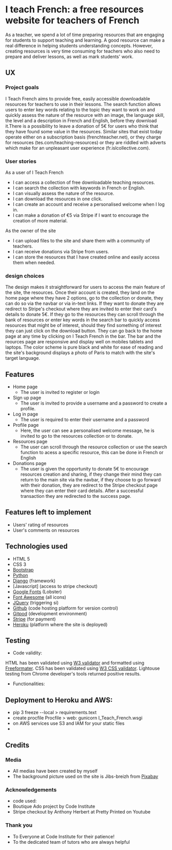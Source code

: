 # I teach French: a free resources website for teachers of French

As a teacher, we spend a lot of time preparing resources that are engaging for students to support teaching and learning. A good resource can make a real difference in helping students understanding concepts. However, creating resources is very time consuming for teachers who also need to prepare and deliver lessons, as well as mark students' work. 

## UX

### Project goals

I Teach French aims to provide free, easily accessible downloadable resources for teachers to use in their lessons. The search function allows users to enter key words relating to the topic they want to work on and quickly assess the nature of the resource with an image, the language skill, the level and a description in French and English, before they download it.There is a possibility to leave a donation of 5€ for users who think that they have found some value in the resources. Similar sites that exist today operate either on a subscription basis (frenchteacher.net), or they charge for resources (tes.com/teaching-resources) or they are riddled with adverts which make for an unpleasant user experience (fr.islcollective.com).

### User stories

As a user of I Teach French
* I can access a collection of free downloadable teaching resources.
* I can search the collection with keywords in French or English.
* I can visually assess the nature of the resource.
* I can download the resources in one click.
* I can create an account and receive a personalised welcome when I log in.
* I can make a donation of €5 via Stripe if I want to encourage the creation of more material.

As the owner of the site
* I can upload files to the site and share them with a community of teachers.
* I can receive donations via Stripe from users.
* I can store the resources that I have created online and easily access them when needed.

### design choices

The design makes it straightforward for users to access the main feature of the site, the resources. Once their account is created, they land on the home page where they have 2 options, go to the collection or donate, they can do so via the navbar or via in-text links. If they want to donate they are redirect to Stripe's checkout where they are invited to enter their card's details to donate 5€. If they go to the resources they can scroll through the bank of resources or enter key words in the search bar to quickly access resources that might be of interest, should they find something of interest they can just click on the download button. They can go back to the home page at any time by clicking on I Teach French in the bar. The bar and the reources page are responsive and display well on mobiles tablets and laptops. The color scheme is pure black and white for ease of reading and the site's background displays a photo of Paris to match with the site's target language.


## Features

* Home page
    * The user is invited to register or login
* Sign up page
    * The user is invited to provide a username and a password to create a profile.
* Log in page
    * The user is required to enter their username and a password
*  Profile page
    * Here, the user can see a personalised welcome message, he is invited to go to the resources collection or to donate.
* Resources page
    * The user can scroll through the resource collection or use the search function to acess a specific resource, this can be done in French or English
* Donations page
    * The user is given the opportunity to donate 5€ to encourage resources creation and sharing, if they change their mind they can return to the main site via the navbar, if they choose to go forward with their donation, they are redirect to the Stripe checkout page where they can enter their card details. After a successful transaction they are redirected to the success page.

## Features left to implement

* Users' rating of resources
* User's comments on resources

## Technologies used

* HTML 5
* CSS 3
* [Bootstrap](https://www.python.org/)
* [Python](https://www.python.org/)
* [Django](https://www.djangoproject.com/) (framework)
* [Javascript] (access to stripe checkout)
* [Google Fonts](https://fonts.google.com/) (Lobster)
* [Font Awesome](https://fontawesome.com/) (all icons)
* [JQuery](https://jquery.com/) (triggering si)
* [Github](https://github.com/) (code hosting platform for version control)
* [Gitpod](https://gitpod.io/) (development environment) 
* [Stripe](https://stripe.com/) (for payment)
* [Heroku](https://heroku.com/) (platform where the site is deployed)

## Testing

* Code validity:

HTML has been validated using [W3 validator](https://validator.w3.org/) and formatted using [Freeformater](https://www.freeformatter.com/).
CSS has been validated using [W3 CSS validator](http://jigsaw.w3.org/css-validator/validator).
Lightouse testing from Chrome developer's tools returned positive results.

* Functionalities:


## Deployment to Heroku and AWS:

* pip 3 freeze --local > requirements.text
* create procfile Procfile > web: gunicorn I_Teach_French.wsgi
* on AWS services use S3 and IAM for your static files
*

## Credits

### Media

* All medias have been created by myself
* The background picture used on the site is Jibs-breizh from [Pixabay](https://pixabay.com/)

### Acknowledgements

* code used:
* Boutique Ado project by Code Institute
* Stripe checkout by Anthony Herbert at Pretty Printed on Youtube

### Thank you

* To Everyone at Code Institute for their patience!
* To the dedicated team of tutors who are always helpful


